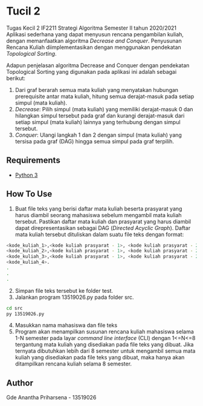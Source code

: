 # Tucil 2
Tugas Kecil 2 IF2211 Strategi Algoritma Semester II tahun 2020/2021
Aplikasi sederhana yang dapat menyusun rencana pengambilan kuliah, dengan memanfaatkan algoritma *Decrease and Conquer*. Penyusunan Rencana Kuliah diimplementasikan dengan menggunakan pendekatan *Topological Sorting*. 

Adapun penjelasan algoritma Decrease and Conquer dengan pendekatan Topological Sorting yang digunakan pada aplikasi ini adalah sebagai berikut:
1.	Dari graf berarah semua mata kuliah yang menyatakan hubungan prerequisite antar mata kuliah, hitung semua derajat-masuk pada setiap simpul (mata kuliah). 
2.	*Decrease*: Pilih simpul (mata kuliah) yang memiliki derajat-masuk 0 dan hilangkan simpul tersebut pada graf dan kurangi derajat-masuk dari setiap simpul (mata kuliah) lainnya yang terhubung dengan simpul tersebut. 
3.	*Conquer*: Ulangi langkah 1 dan 2 dengan simpul (mata kuliah) yang tersisa pada graf (DAG) hingga semua simpul pada graf terpilih.

## Requirements
- [Python 3](https://www.python.org/downloads/)

## How To Use
1. Buat file teks yang berisi daftar mata kuliah beserta prasyarat yang harus diambil seorang mahasiswa sebelum mengambil mata kuliah tersebut. Pastikan daftar mata kuliah dan prasyarat yang harus diambil dapat direpresentasikan sebagai DAG (*Directed Acyclic Graph*). Daftar mata kuliah tersebut dituliskan dalam suatu file teks dengan format:
```bash
<kode_kuliah_1>,<kode kuliah prasyarat - 1>, <kode kuliah prasyarat - 2>, <kode kuliah prasyarat - 3>.
<kode_kuliah_2>,<kode kuliah prasyarat - 1>, <kode kuliah prasyarat - 2>.
<kode_kuliah_3>,<kode kuliah prasyarat - 1>, <kode kuliah prasyarat - 2>, <kode kuliah prasyarat - 3>, <kode kuliah prasyarat - 4>.
<kode_kuliah_4>.
.
.
.
```
2. Simpan file teks tersebut ke folder test.
3. Jalankan program 13519026.py pada folder src.
```bash
cd src
py 13519026.py
```
4. Masukkan nama mahasiswa dan file teks
5. Program akan menampilkan susunan rencana kuliah mahasiswa selama 1-N semester pada layar *command line interface* (CLI) dengan 1<=N<=8 tergantung mata kuliah yang disediakan pada file teks yang dibuat. Jika ternyata dibutuhkan lebih dari 8 semester untuk mengambil semua mata kuliah yang disediakan pada file teks yang dibuat, maka hanya akan ditampilkan rencana kuliah selama 8 semester.

## Author
Gde Anantha Priharsena - 13519026